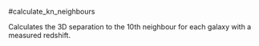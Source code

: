 #calculate_kn_neighbours

Calculates the 3D separation to the 10th neighbour for each galaxy with a measured redshift.
